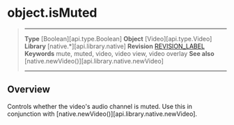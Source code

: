 # object.isMuted

> --------------------- ------------------------------------------------------------------------------------------
> __Type__              [Boolean][api.type.Boolean]
> __Object__            [Video][api.type.Video]
> __Library__           [native.*][api.library.native]
> __Revision__          [REVISION_LABEL](REVISION_URL)
> __Keywords__          mute, muted, video, video view, video overlay
> __See also__          [native.newVideo()][api.library.native.newVideo]         
> --------------------- ------------------------------------------------------------------------------------------

## Overview

Controls whether the video's audio channel is muted. Use this in conjunction with [native.newVideo()][api.library.native.newVideo].